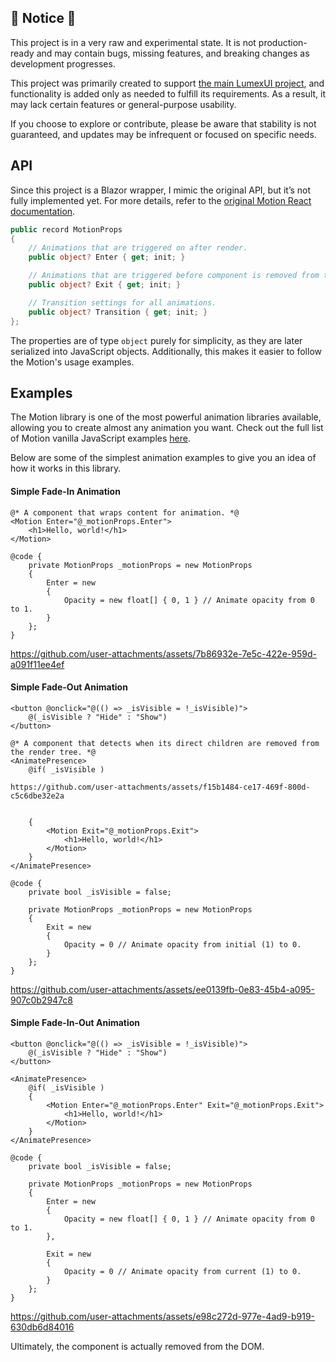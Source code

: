 ## 🚧 Notice 🚧

This project is in a very raw and experimental state. It is not production-ready and may contain bugs, missing features, and breaking changes as development progresses.

This project was primarily created to support [the main LumexUI project](https://github.com/LumexUI/lumexui), and functionality is added only as needed to fulfill its requirements. As a result, it may lack certain features or general-purpose usability.

If you choose to explore or contribute, please be aware that stability is not guaranteed, and updates may be infrequent or focused on specific needs.

## API

Since this project is a Blazor wrapper, I mimic the original API, but it’s not fully implemented yet. 
For more details, refer to the [original Motion React documentation](https://motion.dev/docs/react-animation).

```csharp
public record MotionProps
{
    // Animations that are triggered on after render.
    public object? Enter { get; init; }

    // Animations that are triggered before component is removed from the render tree.
    public object? Exit { get; init; }

    // Transition settings for all animations.
    public object? Transition { get; init; }
};
```

The properties are of type `object` purely for simplicity, as they are later serialized into JavaScript objects.
Additionally, this makes it easier to follow the Motion's usage examples.

## Examples

The Motion library is one of the most powerful animation libraries available, allowing you to create almost any animation you want.
Check out the full list of Motion vanilla JavaScript examples [here](https://examples.motion.dev/js).

Below are some of the simplest animation examples to give you an idea of how it works in this library.

#### Simple Fade-In Animation

```razor
@* A component that wraps content for animation. *@
<Motion Enter="@_motionProps.Enter">
    <h1>Hello, world!</h1>
</Motion>

@code {
    private MotionProps _motionProps = new MotionProps
    {
        Enter = new
        {
            Opacity = new float[] { 0, 1 } // Animate opacity from 0 to 1.
        }
    };
}
```

https://github.com/user-attachments/assets/7b86932e-7e5c-422e-959d-a091f11ee4ef

#### Simple Fade-Out Animation

```razor
<button @onclick="@(() => _isVisible = !_isVisible)">
    @(_isVisible ? "Hide" : "Show")
</button>

@* A component that detects when its direct children are removed from the render tree. *@
<AnimatePresence>
    @if( _isVisible )

https://github.com/user-attachments/assets/f15b1484-ce17-469f-800d-c5c6dbe32e2a


    {
        <Motion Exit="@_motionProps.Exit">
            <h1>Hello, world!</h1>
        </Motion>
    }
</AnimatePresence>

@code {
    private bool _isVisible = false;

    private MotionProps _motionProps = new MotionProps
    {
        Exit = new
        {
            Opacity = 0 // Animate opacity from initial (1) to 0.
        }
    };
}
```

https://github.com/user-attachments/assets/ee0139fb-0e83-45b4-a095-907c0b2947c8

#### Simple Fade-In-Out Animation

```razor
<button @onclick="@(() => _isVisible = !_isVisible)">
    @(_isVisible ? "Hide" : "Show")
</button>

<AnimatePresence>
    @if( _isVisible )
    {
        <Motion Enter="@_motionProps.Enter" Exit="@_motionProps.Exit">
            <h1>Hello, world!</h1>
        </Motion>
    }
</AnimatePresence>

@code {
    private bool _isVisible = false;

    private MotionProps _motionProps = new MotionProps
    {
        Enter = new
        {
            Opacity = new float[] { 0, 1 } // Animate opacity from 0 to 1.
        },

        Exit = new
        {
            Opacity = 0 // Animate opacity from current (1) to 0.
        }
    };
}
```

https://github.com/user-attachments/assets/e98c272d-977e-4ad9-b919-630db6d84016

Ultimately, the component is actually removed from the DOM.
